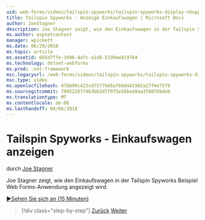 ```yaml
---
uid: web-forms/videos/tailspin-spyworks/tailspin-spyworks-display-shopping-cart
title: Tailspin Spyworks - Anzeige Einkaufswagen | Microsoft Docs
author: JoeStagner
description: Joe Stagner zeigt, wie den Einkaufswagen in der Tailspin Spyworks Beispiel Web Forms-Anwendung angezeigt wird.
ms.author: aspnetcontent
manager: wpickett
ms.date: 06/29/2010
ms.topic: article
ms.assetid: 665d7ffe-3d96-4afc-a1d8-5330ae819764
ms.technology: dotnet-webforms
ms.prod: .net-framework
msc.legacyurl: /web-forms/videos/tailspin-spyworks/tailspin-spyworks-display-shopping-cart
msc.type: video
ms.openlocfilehash: 47bb99c423cd7577b66af60d441902a27f4e7579
ms.sourcegitcommit: f8852267f463b62d7f975e56bea9aa3f68fbbdeb
ms.translationtype: MT
ms.contentlocale: de-DE
ms.lasthandoff: 04/06/2018
---
```

<a name="tailspin-spyworks---display-shopping-cart"></a>Tailspin Spyworks - Einkaufswagen anzeigen
====================
durch [Joe Stagner](https://github.com/JoeStagner)

Joe Stagner zeigt, wie den Einkaufswagen in der Tailspin Spyworks Beispiel Web Forms-Anwendung angezeigt wird.

[&#9654;Sehen Sie sich an (15 Minuten)](https://channel9.msdn.com/Blogs/ASP-NET-Site-Videos/tailspin-spyworks-display-shopping-cart)

> [!div class="step-by-step"]
> [Zurück](tailspin-spyworks-adding-items-to-the-shopping-cart.md)
> [Weiter](tailspin-spyworks-update-the-shopping-cart.md)
